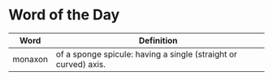 # Word of the Day

|Word|Definition|
|---|---|
|monaxon|of a sponge spicule: having a single (straight or curved) axis.|